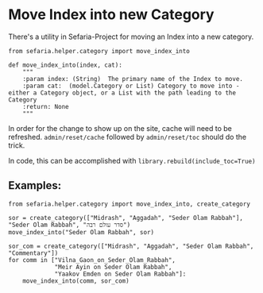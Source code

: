 # Move Index into new Category

There's a utility in Sefaria-Project for moving an Index into a new category.
```
from sefaria.helper.category import move_index_into
```

```
def move_index_into(index, cat):
    """    
    :param index: (String)  The primary name of the Index to move. 
    :param cat:  (model.Category or List) Category to move into - either a Category object, or a List with the path leading to the Category
    :return: None
    """
```

In order for the change to show up on the site, cache will need to be refreshed.  `admin/reset/cache` followed by `admin/reset/toc` should do the trick.

In code, this can be accomplished with `library.rebuild(include_toc=True)`


## Examples:
```
from sefaria.helper.category import move_index_into, create_category

sor = create_category(["Midrash", "Aggadah", "Seder Olam Rabbah"], "Seder Olam Rabbah", "סדר עולם רבה")
move_index_into("Seder Olam Rabbah", sor)

sor_com = create_category(["Midrash", "Aggadah", "Seder Olam Rabbah", "Commentary"])
for comm in ["Vilna_Gaon_on_Seder_Olam_Rabbah",
             "Meir Ayin on Seder Olam Rabbah",
             "Yaakov Emden on Seder Olam Rabbah"]:
    move_index_into(comm, sor_com)

```